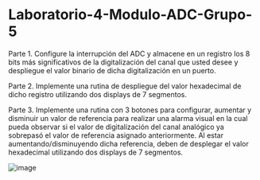 # Laboratorio-4-Modulo-ADC-Grupo-5

Parte 1. Configure la interrupción del ADC y almacene en un registro los 8 bits más significativos de la digitalización del canal que usted desee y despliegue el valor binario de dicha digitalización en un puerto.

Parte 2. Implemente una rutina de despliegue del valor hexadecimal de dicho registro utilizando dos displays de 7 segmentos.

Parte 3. Implemente una rutina con 3 botones para configurar, aumentar y disminuir un valor de referencia para realizar una alarma visual en la cual pueda observar si el valor de digitalización del canal analógico ya sobrepasó el valor de referencia asignado anteriormente. Al estar aumentando/disminuyendo dicha referencia, deben de desplegar el valor hexadecimal utilizando dos displays de 7 segmentos.

![image](https://user-images.githubusercontent.com/101540339/190934659-4ee88b69-0472-41c3-b83e-ce5fb2b311bc.png)
